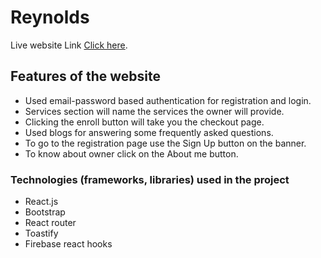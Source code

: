 # Reynolds

Live website Link [Click here](https://reynolds-gym-thowhidulislam.netlify.app).

## Features of the website
- Used email-password based authentication for registration and login.
- Services section will name the services the owner will provide.
- Clicking the enroll button will take you the checkout page.
- Used blogs for answering some frequently asked questions.
- To go to the registration page use the Sign Up button on the banner.
- To know about owner click on the About me button.


### Technologies (frameworks, libraries) used in the project
- React.js
- Bootstrap
- React router
- Toastify
- Firebase react hooks
